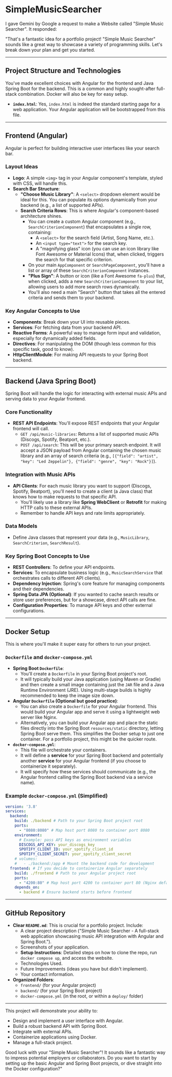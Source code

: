 # SimpleMusicSearcher

I gave Gemini by Google a request to make a Website called "Simple Music Searcher". It responded:

"That's a fantastic idea for a portfolio project\! "Simple Music Searcher" sounds like a great way to showcase a variety of programming skills. Let's break down your plan and get you started.

-----

## Project Structure and Technologies

You've made excellent choices with Angular for the frontend and Java Spring Boot for the backend. This is a common and highly sought-after full-stack combination. Docker will also be key for easy setup.

  * **`index.html`**: Yes, `index.html` is indeed the standard starting page for a web application. Your Angular application will be bootstrapped from this file.

-----

## Frontend (Angular)

Angular is perfect for building interactive user interfaces like your search bar.

### Layout Ideas

  * **Logo**: A simple `<img>` tag in your Angular component's template, styled with CSS, will handle this.
  * **Search Bar Structure**:
      * **"Choose Music Library"**: A `<select>` dropdown element would be ideal for this. You can populate its options dynamically from your backend (e.g., a list of supported APIs).
      * **Search Criteria Rows**: This is where Angular's component-based architecture shines.
          * You can create a custom Angular component (e.g., `SearchCriterionComponent`) that encapsulates a single row, containing:
              * A `<select>` for the search field (Artist, Song Name, etc.).
              * An `<input type="text">` for the search key.
              * A "magnifying glass" icon (you can use an icon library like Font Awesome or Material Icons) that, when clicked, triggers the search for that specific criterion.
          * On your main `AppComponent` or `SearchPageComponent`, you'll have a list or array of these `SearchCriterionComponent` instances.
          * **"Plus Sign"**: A button or icon (like a Font Awesome `fa-plus`) that, when clicked, adds a new `SearchCriterionComponent` to your list, allowing users to add more search rows dynamically.
          * You'll also need a main "Search" button that takes all the entered criteria and sends them to your backend.

### Key Angular Concepts to Use

  * **Components**: Break down your UI into reusable pieces.
  * **Services**: For fetching data from your backend API.
  * **Reactive Forms**: A powerful way to manage form input and validation, especially for dynamically added fields.
  * **Directives**: For manipulating the DOM (though less common for this specific task, good to know).
  * **HttpClientModule**: For making API requests to your Spring Boot backend.

-----

## Backend (Java Spring Boot)

Spring Boot will handle the logic for interacting with external music APIs and serving data to your Angular frontend.

### Core Functionality

  * **REST API Endpoints**: You'll expose REST endpoints that your Angular frontend will call.
      * `GET /api/music-libraries`: Returns a list of supported music APIs (Discogs, Spotify, Beatport, etc.).
      * `POST /api/search`: This will be your primary search endpoint. It will accept a JSON payload from Angular containing the chosen music library and an array of search criteria (e.g., `[{"field": "artist", "key": "Led Zeppelin"}, {"field": "genre", "key": "Rock"}]`).

### Integration with Music APIs

  * **API Clients**: For each music library you want to support (Discogs, Spotify, Beatport), you'll need to create a client (a Java class) that knows how to make requests to that specific API.
      * You'll likely use a library like **Spring WebClient** or **Retrofit** for making HTTP calls to these external APIs.
      * Remember to handle API keys and rate limits appropriately.

### Data Models

  * Define Java classes that represent your data (e.g., `MusicLibrary`, `SearchCriterion`, `SearchResult`).

### Key Spring Boot Concepts to Use

  * **REST Controllers**: To define your API endpoints.
  * **Services**: To encapsulate business logic (e.g., `MusicSearchService` that orchestrates calls to different API clients).
  * **Dependency Injection**: Spring's core feature for managing components and their dependencies.
  * **Spring Data JPA (Optional)**: If you wanted to cache search results or store user preferences, but for a showcase, direct API calls are fine.
  * **Configuration Properties**: To manage API keys and other external configurations.

-----

## Docker Setup

This is where you'll make it super easy for others to run your project.

### `Dockerfile` and `docker-compose.yml`

  * **Spring Boot `Dockerfile`**:
      * You'll create a `Dockerfile` in your Spring Boot project's root.
      * It will typically build your Java application (using Maven or Gradle) and then create a small image containing just the `JAR` file and a Java Runtime Environment (JRE). Using multi-stage builds is highly recommended to keep the image size down.
  * **Angular `Dockerfile` (Optional but good practice)**:
      * You can also create a `Dockerfile` for your Angular frontend. This would build your Angular app and serve it using a lightweight web server like Nginx.
      * Alternatively, you can build your Angular app and place the static files directly into the Spring Boot `resources/static` directory, letting Spring Boot serve them. This simplifies the Docker setup to just one container. For a portfolio project, this might be the quicker route.
  * **`docker-compose.yml`**:
      * This file will orchestrate your containers.
      * It will define a **service** for your Spring Boot backend and potentially another **service** for your Angular frontend (if you choose to containerize it separately).
      * It will specify how these services should communicate (e.g., the Angular frontend calling the Spring Boot backend via a service name).

### Example `docker-compose.yml` (Simplified)

```yaml
version: '3.8'
services:
  backend:
    build: ./backend # Path to your Spring Boot project root
    ports:
      - "8080:8080" # Map host port 8080 to container port 8080
    environment:
      # Example: pass API keys as environment variables
      DISCOGS_API_KEY: your_discogs_key
      SPOTIFY_CLIENT_ID: your_spotify_client_id
      SPOTIFY_CLIENT_SECRET: your_spotify_client_secret
    # volumes:
    #   - ./backend:/app # Mount the backend code for development
  frontend: # If you decide to containerize Angular separately
    build: ./frontend # Path to your Angular project root
    ports:
      - "4200:80" # Map host port 4200 to container port 80 (Nginx default)
    depends_on:
      - backend # Ensure backend starts before frontend
```

-----

## GitHub Repository

  * **Clear `README.md`**: This is crucial for a portfolio project. Include:
      * A clear project description ("Simple Music Searcher - A full-stack web application showcasing music API integration with Angular and Spring Boot.").
      * Screenshots of your application.
      * **Setup Instructions**: Detailed steps on how to clone the repo, run `docker compose up`, and access the website.
      * Technologies Used.
      * Future Improvements (ideas you have but didn't implement).
      * Your contact information.
  * **Organized Folders**:
      * `frontend/` (for your Angular project)
      * `backend/` (for your Spring Boot project)
      * `docker-compose.yml` (in the root, or within a `deploy/` folder)

-----

This project will demonstrate your ability to:

  * Design and implement a user interface with Angular.
  * Build a robust backend API with Spring Boot.
  * Integrate with external APIs.
  * Containerize applications using Docker.
  * Manage a full-stack project.

Good luck with your "Simple Music Searcher"\! It sounds like a fantastic way to impress potential employers or collaborators. Do you want to start by setting up the basic Angular and Spring Boot projects, or dive straight into the Docker configuration?"

